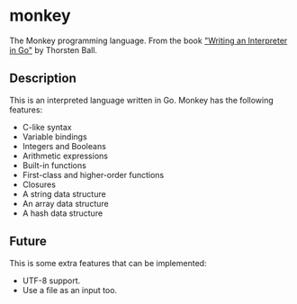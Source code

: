 # monkey

The Monkey programming language. From the book ["Writing an Interpreter in Go"](https://interpreterbook.com) by Thorsten Ball.

## Description

This is an interpreted language written in Go. Monkey has the following features:

- C-like syntax
- Variable bindings
- Integers and Booleans
- Arithmetic expressions
- Built-in functions
- First-class and higher-order functions
- Closures
- A string data structure
- An array data structure
- A hash data structure

## Future

This is some extra features that can be implemented:

- UTF-8 support.
- Use a file as an input too.
